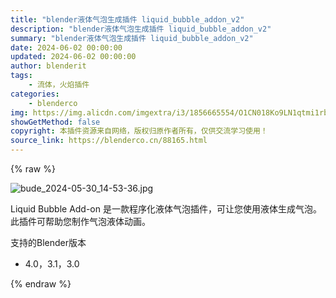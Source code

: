 ```yaml
---
title: "blender液体气泡生成插件 liquid_bubble_addon_v2"
description: "blender液体气泡生成插件 liquid_bubble_addon_v2"
summary: "blender液体气泡生成插件 liquid_bubble_addon_v2"
date: 2024-06-02 00:00:00
updated: 2024-06-02 00:00:00
author: blenderit
tags: 
    - 流体，火焰插件
categories:
    - blenderco
img: https://img.alicdn.com/imgextra/i3/1856665554/O1CN018Ko9LN1qtmi1rbJVV_!!1856665554.jpg
showGetMethod: false
copyright: 本插件资源来自网络，版权归原作者所有，仅供交流学习使用！
source_link: https://blenderco.cn/88165.html
---
```


{% raw %}
<p><img src="https://img.alicdn.com/imgextra/i3/1856665554/O1CN018Ko9LN1qtmi1rbJVV_!!1856665554.jpg" alt="bude_2024-05-30_14-53-36.jpg"></p><p>Liquid Bubble Add-on 是一款程序化液体气泡插件，可让您使用液体生成气泡。此插件可帮助您制作气泡液体动画。</p><p>支持的Blender版本</p><ul>
<li>4.0，3.1，3.0</li>
</ul>
<div style="display: none">blenderco</div>
{% endraw %}